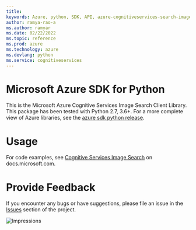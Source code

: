 ```yaml
---
title: 
keywords: Azure, python, SDK, API, azure-cognitiveservices-search-imagesearch, cognitiveservices
author: ramya-rao-a
ms.author: ramyar
ms.date: 02/22/2022
ms.topic: reference
ms.prod: azure
ms.technology: azure
ms.devlang: python
ms.service: cognitiveservices
---
```

# Microsoft Azure SDK for Python

This is the Microsoft Azure Cognitive Services Image Search Client Library.
This package has been tested with Python 2.7, 3.6+.
For a more complete view of Azure libraries, see the [azure sdk python release](https://aka.ms/azsdk/python/all).


# Usage




For code examples, see [Cognitive Services Image Search](https://docs.microsoft.com/python/api/overview/azure/cognitive-services) on docs.microsoft.com.


# Provide Feedback

If you encounter any bugs or have suggestions, please file an issue in the
[Issues](https://github.com/Azure/azure-sdk-for-python/issues)
section of the project. 


![Impressions](https://azure-sdk-impressions.azurewebsites.net/api/impressions/azure-sdk-for-python%2Fazure-cognitiveservices-search-imagesearch%2FREADME.png)

